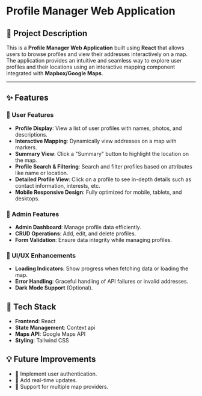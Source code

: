 # Profile Manager Web Application

## 📌 Project Description
This is a **Profile Manager Web Application** built using **React** that allows users to browse profiles and view their addresses interactively on a map. The application provides an intuitive and seamless way to explore user profiles and their locations using an interactive mapping component integrated with **Mapbox/Google Maps**.

---

## ✨ Features

### 🔹 User Features
- **Profile Display**: View a list of user profiles with names, photos, and descriptions.
- **Interactive Mapping**: Dynamically view addresses on a map with markers.
- **Summary View**: Click a "Summary" button to highlight the location on the map.
- **Profile Search & Filtering**: Search and filter profiles based on attributes like name or location.
- **Detailed Profile View**: Click on a profile to see in-depth details such as contact information, interests, etc.
- **Mobile Responsive Design**: Fully optimized for mobile, tablets, and desktops.

### 🔹 Admin Features
- **Admin Dashboard**: Manage profile data efficiently.
- **CRUD Operations**: Add, edit, and delete profiles.
- **Form Validation**: Ensure data integrity while managing profiles.

### 🔹 UI/UX Enhancements
- **Loading Indicators**: Show progress when fetching data or loading the map.
- **Error Handling**: Graceful handling of API failures or invalid addresses.
- **Dark Mode Support** (Optional).


## 🎯 Tech Stack
- **Frontend**: React
- **State Management**: Context api
- **Maps API**: Google Maps API 
- **Styling**: Tailwind CSS

  
## 💡 Future Improvements
- 🌟 Implement user authentication.
- 🌟 Add real-time updates.
- 🌟 Support for multiple map providers.
